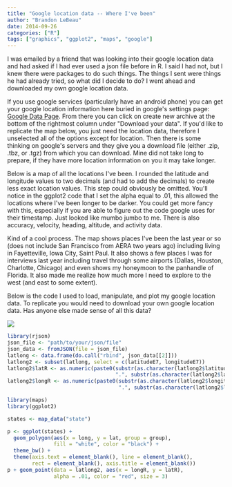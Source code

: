 ```yaml
---
title: "Google location data -- Where I've been"
author: "Brandon LeBeau"
date: 2014-09-26
categories: ["R"]
tags: ["graphics", "ggplot2", "maps", "google"]
---
```


I was emailed by a friend that was looking into their google location data and had asked if I had ever used a json file before in R. I said I had not, but I knew there were packages to do such things. The things I sent were things he had already tried, so what did I decide to do? I went ahead and downloaded my own google location data. 

If you use google services (particularly have an android phone) you can get your google location information here buried in google's settings page: [Google Data Page](https://www.google.com/settings/datatools). From there you can click on create new archive at the bottom of the rightmost column under "Download your data". If you'd like to replicate the map below, you just need the location data, therefore I unselected all of the options except for location. Then there is some thinking on google's servers and they give you a download file (either .zip, .tbz, or .tgz) from which you can download. Mine did not take long to prepare, if they have more location information on you it may take longer.

Below is a map of all the locations I've been. I rounded the latitude and longitude values to two decimals (and had to add the decimals) to create less exact location values. This step could obviously be omitted. You'll notice in the ggplot2 code that I set the alpha equal to .01, this allowed the locations where I've been longer to be darker. You could get more fancy with this, especially if you are able to figure out the code google uses for their timestamp. Just looked like mumbo jumbo to me. There is also accuracy, velocity, heading, altitude, and activity data.  

Kind of a cool process. The map shows places I've been the last year or so (does not include San Francisco from AERA two years ago) including living in Fayetteville, Iowa City, Saint Paul. It also shows a few places I was for interviews last year including travel through some airports (Dallas, Houston, Charlotte, Chicago) and even shows my honeymoon to the panhandle of Florida. It also made me realize how much more I need to explore to the west (and east to some extent).

Below is the code I used to load, manipulate, and plot my google location data. To replicate you would need to download your own google location data. Has anyone else made sense of all this data?

![](http://educate-r.org/figs/myjson.png) 


```r
library(rjson)
json_file <- "path/to/your/json/file"
json_data <- fromJSON(file = json_file)
latlong <- data.frame(do.call("rbind", json_data[[2]]))
latlong2 <- subset(latlong, select = c(latitudeE7, longitudeE7))
latlong2$latR <- as.numeric(paste0(substr(as.character(latlong2$latitudeE7), 1, 2), 
                                   ".", substr(as.character(latlong2$latitudeE7), 3, 4)))
latlong2$longR <- as.numeric(paste0(substr(as.character(latlong2$longitudeE7), 1, 3), 
                                    ".", substr(as.character(latlong2$longitudeE7), 4, 5)))

library(maps)
library(ggplot2)

states <- map_data("state")

p <- ggplot(states) + 
  geom_polygon(aes(x = long, y = lat, group = group), 
               fill = "white", color = "black") + 
  theme_bw() + 
  theme(axis.text = element_blank(), line = element_blank(), 
        rect = element_blank(), axis.title = element_blank())
p + geom_point(data = latlong2, aes(x = longR, y = latR), 
               alpha = .01, color = "red", size = 3)
```


